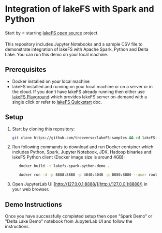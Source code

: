 # Integration of lakeFS with Spark and Python

Start by ⭐️ starring [lakeFS open source](https://go.lakefs.io/oreilly-course) project.

This repository includes Jupyter Notebooks and a sample CSV file to demonstrate integration of lakeFS with Apache Spark, Python and Delta Lake. You can run this demo on your local machine.

## Prerequisites
* Docker installed on your local machine
* lakeFS installed and running on your local machine or on a server or in the cloud. If you don't have lakeFS already running then either use [lakeFS Playground](https://demo.lakefs.io/) which provides lakeFS server on-demand with a single click or refer to [lakeFS Quickstart](https://docs.lakefs.io/quickstart/) doc.

## Setup

1. Start by cloning this repository:

   ```bash
   git clone https://github.com/treeverse/lakeFS-samples && cd lakeFS-samples/03-apache-spark-python-demo
   ```

2. Run following commands to download and run Docker container which includes Python, Spark, Jupyter Notebook, JDK, Hadoop binaries and lakeFS Python client (Docker image size is around 4GB):

   ```bash
      docker build -t lakefs-spark-python-demo .

      docker run -d -p 8888:8888 -p 4040:4040 -p 8080:8080 --user root -e GRANT_SUDO=yes -v $PWD:/home/jovyan -v $PWD/jupyter_notebook_config.py:/home/jovyan/.jupyter/jupyter_notebook_config.py --name lakefs-spark-python-demo lakefs-spark-python-demo
   ```

3. Open JupyterLab UI [http://127.0.0.1:8888/](http://127.0.0.1:8888/) in your web browser.

## Demo Instructions

Once you have successfully completed setup then open "Spark Demo" or "Delta Lake Demo" notebook from JupyterLab UI and follow the instructions.

